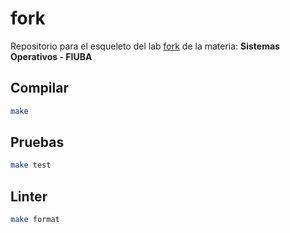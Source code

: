 # fork

Repositorio para el esqueleto del lab [fork](https://fisop.github.io/website/labs/fork) de la materia: **Sistemas Operativos - FIUBA**

## Compilar

```bash
make
```

## Pruebas

```bash
make test
```

## Linter

```bash
make format
```
